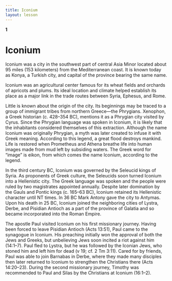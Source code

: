 ```yaml
---
title: Iconium
layout: lesson
---
```



**1**

Iconium
=======

Iconium was a city in the southwest part of central Asia Minor located
about 95 miles (153 kilometers) from the Mediterranean coast. It is
known today as Konya, a Turkish city, and capital of the province
bearing the same name.

Iconium was an agricultural center famous for its wheat fields and
orchards of apricots and plums. Its ideal location and climate helped
establish its place as a major link in the trade routes between Syria,
Ephesus, and Rome.

Little is known about the origin of the city. Its beginnings may be
traced to a group of immigrant tribes from northern Greece—the
Phrygians. Xenophon, a Greek historian (c. 428–354 BC), mentions it as a
Phrygian city visited by Cyrus. Since the Phrygian language was spoken
in Iconium, it is likely that the inhabitants considered themselves of
this extraction. Although the name Iconium was originally Phrygian, a
myth was later created to infuse it with Greek meaning. According to
this legend, a great flood destroys mankind. Life is restored when
Prometheus and Athena breathe life into human images made from mud left
by subsiding waters. The Greek word for “image” is eikon, from which
comes the name Iconium, according to the legend.

In the third century BC, Iconium was governed by the Seleucid kings of
Syria. As proponents of Greek culture, the Seleucids soon turned Iconium
into a Hellenistic city. The Greek language was spoken and the people
were ruled by two magistrates appointed annually. Despite later
domination by the Gauls and Pontic kings (c. 165–63 BC), Iconium
retained its Hellenistic character until NT times. In 36 BC Mark Antony
gave the city to Antymas. Upon his death in 25 BC, Iconium joined the
neighboring cities of Lystra, Derbe, and Pisidian Antioch as a part of
the province of Galatia and so became incorporated into the Roman
Empire.

The apostle Paul visited Iconium on his first missionary journey. Having
been forced to leave Pisidian Antioch (Acts 13:51), Paul came to the
synagogue in Iconium. His preaching initially won the approval of both
the Jews and Greeks, but unbelieving Jews soon incited a riot against
him (14:1–7). Paul fled to Lystra, but he was followed by the Iconian
Jews, who stoned him and left him for dead (v 19; cf. 2 Tm 3:11). Cared
for by friends, Paul was able to join Barnabas in Derbe, where they made
many disciples then later returned to Iconium to strengthen the
Christians there (Acts 14:20–23). During the second missionary journey,
Timothy was recommended to Paul and Silas by the Christians at Iconium
(16:1–2).

